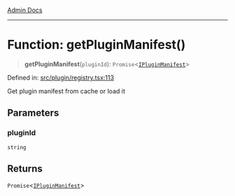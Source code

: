 [Admin Docs](/)

---

# Function: getPluginManifest()

> **getPluginManifest**(`pluginId`): `Promise`\<[`IPluginManifest`](../../types/interfaces/IPluginManifest.md)\>

Defined in: [src/plugin/registry.tsx:113](https://github.com/PalisadoesFoundation/talawa-admin/blob/main/src/plugin/registry.tsx#L113)

Get plugin manifest from cache or load it

## Parameters

### pluginId

`string`

## Returns

`Promise`\<[`IPluginManifest`](../../types/interfaces/IPluginManifest.md)\>
